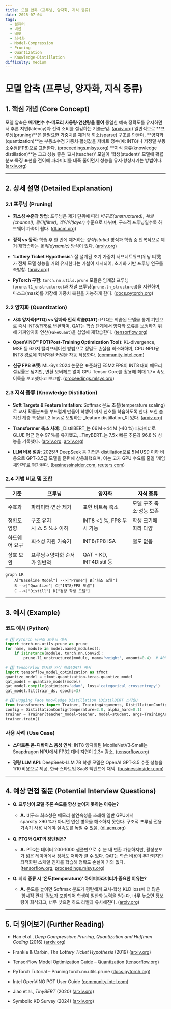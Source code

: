 ```yaml
---
title: 모델 압축 (프루닝, 양자화, 지식 증류)
date: 2025-07-04
tags:
  - 컴퓨터
  - 비전
  - 배포
  - 최적화
  - Model-Compression
  - Pruning
  - Quantization
  - Knowledge-Distillation
difficulty: medium
---
```


# 모델 압축 (프루닝, 양자화, 지식 증류)

## 1. 핵심 개념 (Core Concept)

모델 압축은 **매개변수 수·메모리 사용량·연산량을 줄여** 동일한 예측 정확도를 유지하면서 추론 지연(latency)과 전력 소비를 절감하는 기술군임. ([arxiv.org](https://arxiv.org/pdf/2101.09671)) 일반적으로 **프루닝(pruning)**은 불필요한 가중치를 제거해 희소(sparse) 구조를 만들며, **양자화(quantization)**는 부동소수점 가중치·활성값을 저비트 정수(예: INT8)나 저정밀 부동소수점(FP8)으로 표현한다. ([proceedings.mlsys.org](https://proceedings.mlsys.org/paper_files/paper/2024/file/dea9b4b6f55ae611c54065d6fc750755-Paper-Conference.pdf)) **지식 증류(knowledge distillation)**는 크고 성능 좋은 ‘교사(teacher)’ 모델이 ‘학생(student)’ 모델에 확률 분포·특징 표현을 전이해 파라미터를 대폭 줄이면서 성능을 유지·향상시키는 방법이다. ([arxiv.org](https://arxiv.org/abs/2408.10210))

---

## 2. 상세 설명 (Detailed Explanation)

### 2.1 프루닝 (Pruning)

- **희소성 수준과 방법**: 프루닝은 제거 단위에 따라 _비구조(unstructured)_, _채널(channel)_, _필터(filter)_, _레이어(layer)_ 수준으로 나뉘며, 구조적 프루닝일수록 하드웨어 가속이 쉽다. ([dl.acm.org](https://dl.acm.org/doi/abs/10.1109/TPAMI.2024.3447085))
    
- **정적 vs 동적**: 학습 후 한 번에 제거하는 _정적(static)_ 방식과 학습 중 반복적으로 제거·재학습하는 _동적(dynamic)_ 방식이 있다. ([arxiv.org](https://arxiv.org/pdf/2101.09671))
    
- **‘Lottery Ticket Hypothesis’**: 잘 설계된 초기 가중치 서브네트워크(위닝 티켓)가 전체 모델 성능을 거의 유지한다는 가설이 제시되어, 초기화 기반 프루닝 연구를 촉발함. ([arxiv.org](https://arxiv.org/abs/1803.03635))
    
- **PyTorch 구현**: `torch.nn.utils.prune` 모듈은 임계값 프루닝(`prune.l1_unstructured`)과 채널 프루닝(`prune.ln_structured`)을 지원하며, 마스크(mask)를 저장해 가중치 복원을 가능하게 한다. ([docs.pytorch.org](https://docs.pytorch.org/tutorials/intermediate/pruning_tutorial.html))
    

### 2.2 양자화 (Quantization)

- **사후 양자화(PTQ) vs 양자화 인식 학습(QAT)**: PTQ는 학습된 모델을 통계 기반으로 즉시 INT8/FP8로 변환하며, QAT는 학습 단계에서 양자화 오류를 보정하기 위해 가짜양자화 연산(`FakeQuant`)을 삽입해 재학습한다. ([tensorflow.org](https://www.tensorflow.org/model_optimization/guide/quantization/training))
    
- **OpenVINO™ POT(Post‑Training Optimization Tool)**: KL‑divergence, MSE 등 6가지 캘리브레이션 방법으로 정밀도 손실을 최소화하며, CPU·NPU용 INT8 경로에 최적화된 커널을 자동 적용한다. ([community.intel.com](https://community.intel.com/t5/Blogs/Tech-Innovation/Artificial-Intelligence-AI/Model-Optimization-Pipeline-for-Inference-Speedup-with-OpenVINO/post/1335755))
    
- **신규 FP8 포맷**: ML‑Sys 2024 논문은 표준화된 E5M2 FP8이 INT8 대비 메모리 절감률은 낮지만, 변환 오버헤드 없이 GPU Tensor Core를 활용해 최대 1.7× 속도 이득을 보고했다고 보고함. ([proceedings.mlsys.org](https://proceedings.mlsys.org/paper_files/paper/2024/file/dea9b4b6f55ae611c54065d6fc750755-Paper-Conference.pdf))
    

### 2.3 지식 증류 (Knowledge Distillation)

- **Soft Targets & Feature Imitation**: Softmax 온도 조절(temperature scaling)로 교사 확률분포를 부드럽게 만들어 학생이 미세 신호를 학습하도록 한다. 또한 숨겨진 계층 특징을 L2 loss로 모방하는 _feature distillation_이 있다. ([arxiv.org](https://arxiv.org/pdf/2206.14366))
    
- **Transformer 축소 사례**: _DistilBERT_는 66 M→44 M (‑40 %) 파라미터로 GLUE 평균 점수 97 %를 유지했고, _TinyBERT_는 7.5× 빠른 추론과 96.8 % 성능을 기록했다. ([arxiv.org](https://arxiv.org/abs/1909.10351), [arxiv.org](https://arxiv.org/abs/2408.10210))
    
- **LLM 비용 절감**: 2025년 DeepSeek 등 기업은 distillation으로 5 M USD 이하 비용으로 GPT‑3.5급 모델을 훈련해 상용화했으며, 이는 고가 GPU 수요를 줄일 ‘게임 체인저’로 평가된다. ([businessinsider.com](https://www.businessinsider.com/deepseek-openai-distillation-big-tech-trouble-cheap-commodity-ai-2025-3), [reuters.com](https://www.reuters.com/technology/artificial-intelligence/why-blocking-chinas-deepseek-using-us-ai-may-be-difficult-2025-01-29/))
    

### 2.4 기법 비교 및 조합

|기준|프루닝|양자화|지식 증류|
|---|---|---|---|
|주효과|파라미터·연산 제거|표현 비트폭 축소|모델 구조 축소·성능 보존|
|정확도 영향|구조 유지 시 △ 5 %↓ 이하|INT8 <1 %, FP8 무시 가능|학생 크기에 따라 다양|
|하드웨어 요구|희소성 지원 가속기|INT8/FP8 ISA|별도 없음|
|상호 보완|프루닝→양자화 순서가 일반적|QAT + KD, INT4Distil 등||

```mermaid
graph LR
    A["Baseline Model"] -->|"Prune"| B["희소 모델"]
    B -->|"Quantize"| C["INT8/FP8 모델"]
    C -->|"Distill"| D["경량 학생 모델"]
```

---

## 3. 예시 (Example)

### 코드 예시 (Python)

```python
# 1️⃣ PyTorch 비구조 프루닝 예시
import torch.nn.utils.prune as prune
for name, module in model.named_modules():
    if isinstance(module, torch.nn.Conv2d):
        prune.l1_unstructured(module, name='weight', amount=0.4)  # 40% sparsity

# 2️⃣ TensorFlow 양자화 인식 학습(QAT) 예시
import tensorflow_model_optimization as tfmot
quantize_model = tfmot.quantization.keras.quantize_model
qat_model = quantize_model(model)
qat_model.compile(optimizer='adam', loss='categorical_crossentropy')
qat_model.fit(train_ds, epochs=3)

# 3️⃣ Hugging Face Knowledge Distillation (DistilBERT 스타일)
from transformers import Trainer, TrainingArguments, DistillationConfig
config = DistillationConfig(temperature=2.0, alpha_hard=0.1)
trainer = Trainer(teacher_model=teacher, model=student, args=TrainingArguments(...), distillation_config=config)
trainer.train()
```

### 사용 사례 (Use Case)

- **스마트폰 온‑디바이스 음성 인식**: INT8 양자화된 MobileNetV3‑Small는 Snapdragon NPU에서 FP32 대비 지연이 2.3× 감소. ([tensorflow.org](https://www.tensorflow.org/model_optimization/guide/quantization/training))
    
- **경량 LLM API**: DeepSeek‑LLM 7B 학생 모델은 OpenAI GPT‑3.5 수준 성능을 1/10 비용으로 제공, 한국 스타트업 SaaS 백엔드에 채택. ([businessinsider.com](https://www.businessinsider.com/deepseek-openai-distillation-big-tech-trouble-cheap-commodity-ai-2025-3))
    

---

## 4. 예상 면접 질문 (Potential Interview Questions)

- **Q. 프루닝이 모델 추론 속도를 항상 높이지 못하는 이유는?**
    
    - **A.** 비구조 희소성은 메모리 불연속성을 초래해 일반 GPU에서 sparsity >90 %가 아니면 연산 병목을 해소하지 못한다. 구조적 프루닝·전용 가속기 사용 시에야 실속도를 높일 수 있음. ([dl.acm.org](https://dl.acm.org/doi/abs/10.1109/TPAMI.2024.3447085))
        
- **Q. PTQ와 QAT의 장단점은?**
    
    - **A.** PTQ는 데이터 200‑1000 샘플만으로 수 분 내 변환 가능하지만, 활성분포가 넓은 레이어에서 정확도 저하가 클 수 있다. QAT는 학습 비용이 추가되지만 최적화된 스케일 인자를 학습해 정확도 손실이 거의 없다. ([tensorflow.org](https://www.tensorflow.org/model_optimization/guide/quantization/training), [proceedings.mlsys.org](https://proceedings.mlsys.org/paper_files/paper/2024/file/dea9b4b6f55ae611c54065d6fc750755-Paper-Conference.pdf))
        
- **Q. 지식 증류 시 ‘온도(temperature)’ 하이퍼파라미터가 중요한 이유는?**
    
    - **A.** 온도를 높이면 Softmax 분포가 평탄해져 교사‑학생 KLD loss에 더 많은 ‘암시적 관계’ 정보가 포함되어 학생이 일반화 능력을 얻는다. 너무 높으면 정보량이 희석되고, 너무 낮으면 하드 라벨과 유사해진다. ([arxiv.org](https://arxiv.org/pdf/2206.14366))
        

---

## 5. 더 읽어보기 (Further Reading)

- Han et al., _Deep Compression: Pruning, Quantization and Huffman Coding_ (2016) ([arxiv.org](https://arxiv.org/pdf/2101.09671))
    
- Frankle & Carbin, _The Lottery Ticket Hypothesis_ (2019) ([arxiv.org](https://arxiv.org/abs/1803.03635))
    
- TensorFlow Model Optimization Guide – Quantization ([tensorflow.org](https://www.tensorflow.org/model_optimization/guide/quantization/training))
    
- PyTorch Tutorial – Pruning torch.nn.utils.prune ([docs.pytorch.org](https://docs.pytorch.org/tutorials/intermediate/pruning_tutorial.html))
    
- Intel OpenVINO POT User Guide ([community.intel.com](https://community.intel.com/t5/Blogs/Tech-Innovation/Artificial-Intelligence-AI/Model-Optimization-Pipeline-for-Inference-Speedup-with-OpenVINO/post/1335755))
    
- Jiao et al., _TinyBERT_ (2020) ([arxiv.org](https://arxiv.org/abs/1909.10351))
    
- Symbolic KD Survey (2024) ([arxiv.org](https://arxiv.org/abs/2408.10210))